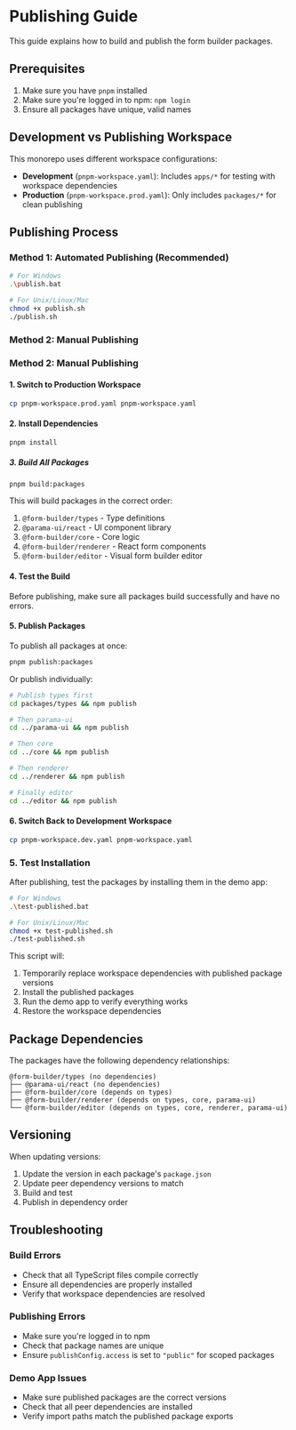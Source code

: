# Publishing Guide

This guide explains how to build and publish the form builder packages.

## Prerequisites

1. Make sure you have `pnpm` installed
2. Make sure you're logged in to npm: `npm login`
3. Ensure all packages have unique, valid names

## Development vs Publishing Workspace

This monorepo uses different workspace configurations:

- **Development** (`pnpm-workspace.yaml`): Includes `apps/*` for testing with workspace dependencies
- **Production** (`pnpm-workspace.prod.yaml`): Only includes `packages/*` for clean publishing

## Publishing Process

### Method 1: Automated Publishing (Recommended)

```bash
# For Windows
.\publish.bat

# For Unix/Linux/Mac
chmod +x publish.sh
./publish.sh
```

### Method 2: Manual Publishing

### Method 2: Manual Publishing

#### 1. Switch to Production Workspace

```bash
cp pnpm-workspace.prod.yaml pnpm-workspace.yaml
```

#### 2. Install Dependencies

```bash
pnpm install
```

##### 3. Build All Packages

```bash
pnpm build:packages
```

This will build packages in the correct order:

1. `@form-builder/types` - Type definitions
2. `@parama-ui/react` - UI component library
3. `@form-builder/core` - Core logic
4. `@form-builder/renderer` - React form components
5. `@form-builder/editor` - Visual form builder editor

#### 4. Test the Build

Before publishing, make sure all packages build successfully and have no errors.

#### 5. Publish Packages

To publish all packages at once:

```bash
pnpm publish:packages
```

Or publish individually:

```bash
# Publish types first
cd packages/types && npm publish

# Then parama-ui
cd ../parama-ui && npm publish

# Then core
cd ../core && npm publish

# Then renderer
cd ../renderer && npm publish

# Finally editor
cd ../editor && npm publish
```

#### 6. Switch Back to Development Workspace

```bash
cp pnpm-workspace.dev.yaml pnpm-workspace.yaml
```

### 5. Test Installation

After publishing, test the packages by installing them in the demo app:

```bash
# For Windows
.\test-published.bat

# For Unix/Linux/Mac
chmod +x test-published.sh
./test-published.sh
```

This script will:

1. Temporarily replace workspace dependencies with published package versions
2. Install the published packages
3. Run the demo app to verify everything works
4. Restore the workspace dependencies

## Package Dependencies

The packages have the following dependency relationships:

```
@form-builder/types (no dependencies)
├── @parama-ui/react (no dependencies)
├── @form-builder/core (depends on types)
├── @form-builder/renderer (depends on types, core, parama-ui)
└── @form-builder/editor (depends on types, core, renderer, parama-ui)
```

## Versioning

When updating versions:

1. Update the version in each package's `package.json`
2. Update peer dependency versions to match
3. Build and test
4. Publish in dependency order

## Troubleshooting

### Build Errors

- Check that all TypeScript files compile correctly
- Ensure all dependencies are properly installed
- Verify that workspace dependencies are resolved

### Publishing Errors

- Make sure you're logged in to npm
- Check that package names are unique
- Ensure `publishConfig.access` is set to `"public"` for scoped packages

### Demo App Issues

- Make sure published packages are the correct versions
- Check that all peer dependencies are installed
- Verify import paths match the published package exports
